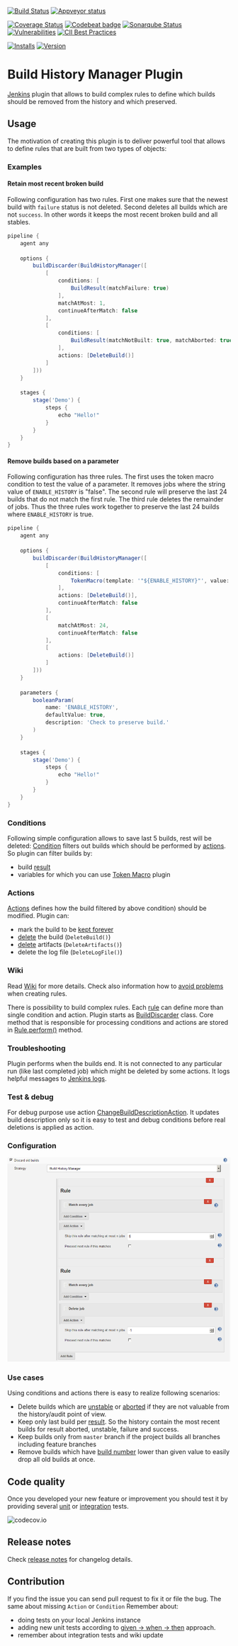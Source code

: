 [![Build Status](https://ci.jenkins.io/job/Plugins/job/build-history-manager-plugin/job/master/badge/icon)](https://ci.jenkins.io/job/Plugins/job/build-history-manager-plugin/job/master/)
[![Appveyor status](https://ci.appveyor.com/api/projects/status/cjto87m99168m6ea/branch/master?svg=true)](https://ci.appveyor.com/project/damianszczepanik/build-history-manager-plugin/branch/master)

[![Coverage Status](https://codecov.io/gh/jenkinsci/build-history-manager-plugin/branch/master/graph/badge.svg)](https://codecov.io/gh/jenkinsci/build-history-manager-plugin)
[![Codebeat badge](https://codebeat.co/badges/1b4fcf87-3eb3-4b57-a0fa-ad7258fda8ac)](https://codebeat.co/projects/github-com-jenkinsci-build-history-manager-plugin-master)
[![Sonarqube Status](https://sonarcloud.io/api/project_badges/measure?project=damianszczepanik_build-history-manager-plugin&metric=alert_status)](https://sonarcloud.io/dashboard?id=damianszczepanik_build-history-manager-plugin)
[![Vulnerabilities](https://snyk.io/test/github/jenkinsci/build-history-manager-plugin/badge.svg)](https://app.snyk.io/org/damianszczepanik/project/aab2b0cc-41d6-41e7-a909-fbc9d09dc98d)
[![CII Best Practices](https://bestpractices.coreinfrastructure.org/projects/3370/badge)](https://bestpractices.coreinfrastructure.org/en/projects/3370)

[![Installs](https://img.shields.io/jenkins/plugin/i/build-history-manager.svg)](https://plugins.jenkins.io/build-history-manager)
[![Version](https://img.shields.io/jenkins/plugin/v/build-history-manager)](https://github.com/jenkinsci/build-history-manager-plugin/releases)

# Build History Manager Plugin
[Jenkins](https://jenkins.io/) plugin that allows to build complex rules to define which builds should be removed from the history and which preserved.

## Usage
The motivation of creating this plugin is to deliver powerful tool that allows to define rules that are built from two types of objects:

### Examples

#### Retain most recent broken build

Following configuration has two rules. First one makes sure that the newest build with `failure` status is not deleted.
Second deletes all builds which are not `success`. In other words it keeps the most recent broken build and all stables.

```groovy
pipeline {
    agent any

    options {
        buildDiscarder(BuildHistoryManager([
            [
                conditions: [
                    BuildResult(matchFailure: true)
                ],
                matchAtMost: 1,
                continueAfterMatch: false
            ],
            [
                conditions: [
                    BuildResult(matchNotBuilt: true, matchAborted: true, matchFailure: true, matchUnstable: true)
                ],
                actions: [DeleteBuild()]
            ]
        ]))
    }

    stages {
        stage('Demo') {
            steps {
                echo "Hello!"
            }
        }
    }
}
```

#### Remove builds based on a parameter

Following configuration has three rules. The first uses the token macro condition to test
the value of a parameter. It removes jobs where the string value of `ENABLE_HISTORY` is "false". The second rule will preserve the last 24 builds that do not match the first rule. The third rule deletes the remainder of jobs. Thus the three rules work together to preserve the last 24 builds where `ENABLE_HISTORY` is true.

```groovy
pipeline {
    agent any

    options {
        buildDiscarder(BuildHistoryManager([
            [
                conditions: [
                    TokenMacro(template: '"${ENABLE_HISTORY}"', value: '"false"')
                ],
                actions: [DeleteBuild()],
                continueAfterMatch: false
            ],
            [
                matchAtMost: 24,
                continueAfterMatch: false
            ],
            [
                actions: [DeleteBuild()]
            ]
        ]))
    }

    parameters {
        booleanParam(
            name: 'ENABLE_HISTORY',
            defaultValue: true,
            description: 'Check to preserve build.'
        )
    }

    stages {
        stage('Demo') {
            steps {
                echo "Hello!"
            }
        }
    }
}
```


### Conditions
Following simple configuration allows to save last 5 builds, rest will be deleted:
[Condition](./src/main/java/pl/damianszczepanik/jenkins/buildhistorymanager/model/conditions/Condition.java) filters out builds which should be performed by [actions](./src/main/java/pl/damianszczepanik/jenkins/buildhistorymanager/model/actions/Action.java). So plugin can filter builds by:
- build [result](https://javadoc.jenkins-ci.org/hudson/model/Result.html)
- variables for which you can use [Token Macro](https://plugins.jenkins.io/token-macro) plugin

### Actions
[Actions](./src/main/java/pl/damianszczepanik/jenkins/buildhistorymanager/model/actions/Action.java) defines how the build filtered by above condition) should be modified. Plugin can:
- mark the build to be [kept forever]([https://javadoc.jenkins.io/hudson/model/Run.html#keepLog--)
- [delete](https://javadoc.jenkins.io/hudson/model/Run.html#delete--) the build (`DeleteBuild()`)
- [delete](https://javadoc.jenkins.io/hudson/model/Run.html#deleteArtifacts--) artifacts (`DeleteArtifacts()`)
- delete the log file (`DeleteLogFile()`)

### Wiki
Read [Wiki](https://github.com/jenkinsci/build-history-manager-plugin/wiki) for more details.
Check also information how to [avoid problems](https://github.com/jenkinsci/build-history-manager-plugin/wiki/Building-good-rules) when creating rules.

There is possibility to build complex rules. Each [rule](./src/main/java/pl/damianszczepanik/jenkins/buildhistorymanager/model/Rule.java) can define more than single condition and action.
Plugin starts as [BuildDiscarder](https://javadoc.jenkins.io/jenkins/model/BuildDiscarder.html) class. Core method that is responsible for processing conditions and actions are stored in [Rule.perform()](./src/main/java/pl/damianszczepanik/jenkins/buildhistorymanager/model/Rule.java) method.

### Troubleshooting
Plugin performs when the builds end. It is not connected to any particular run (like last completed job) which might be deleted by some actions. It logs helpful messages to [Jenkins logs](https://www.jenkins.io/doc/book/system-administration/viewing-logs/).

### Test & debug
For debug purpose use
action [ChangeBuildDescriptionAction](./src/main/java/pl/damianszczepanik/jenkins/buildhistorymanager/model/actions/ChangeBuildDescriptionAction.java). It updates build description only so it is easy to test and debug conditions before real deletions is applied as action.

### Configuration
![feature overview page](./.README/configuration.png)

### Use cases
Using conditions and actions there is easy to realize following scenarios:
- Delete builds which are [unstable](https://javadoc.jenkins.io/hudson/model/Result.html#UNSTABLE) or [aborted](https://javadoc.jenkins.io/hudson/model/Result.html#ABORTED) if they are not valuable from the history/audit point of view.
- Keep only last build per [result](https://javadoc.jenkins.io/hudson/model/Result.html). So the history contain the most recent builds for result aborted, unstable, failure and success.
- Keep builds only from `master` branch if the project builds all branches including feature branches
- Remove builds which have [build number](https://javadoc.jenkins-ci.org/hudson/model/Run.html#getNumber--) lower than given value to easily drop all old builds at once.

## Code quality
Once you developed your new feature or improvement you should test it by providing several [unit](https://en.wikipedia.org/wiki/Unit_testing) or [integration](https://en.wikipedia.org/wiki/Integration_testing) tests.

![codecov.io](https://codecov.io/gh/jenkinsci/build-history-manager-plugin/branch/master/graphs/tree.svg)

## Release notes
Check [release notes](https://github.com/jenkinsci/build-history-manager-plugin/releases) for changelog details.

## Contribution
If you find the issue you can send pull request to fix it or file the bug.
The same about missing `Action` or `Condition`
Remember about:
- doing tests on your local Jenkins instance
- adding new unit tests according to [given -> when -> then](https://pl.wikipedia.org/wiki/Behavior-driven_development) approach.
- remember about integration tests and wiki update
